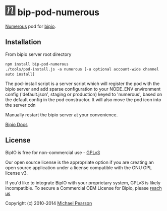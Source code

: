 ![Numerous](numerous.png) bip-pod-numerous
=======

<a href="http://numerousapp.com">Numerous</a> pod for [bipio](https://bip.io).  

## Installation

From bipio server root directory

    npm install bip-pod-numerous
    ./tools/pod-install.js -a numerous [-u optional account-wide channel auto install]

The pod-install script is a server script which will register the pod with the bipio server and add sparse
configuration to your NODE_ENV environment config ('default.json', staging or production)
keyed to 'numerous', based on the default config in the pod constructor.  It will also move the
pod icon into the server cdn

Manually restart the bipio server at your convenience.


[Bipio Docs](https://bip.io/docs/pods/numerous)

## License

BipIO is free for non-commercial use - [GPLv3](http://www.gnu.org/copyleft/gpl.html)

Our open source license is the appropriate option if you are creating an open source application under a license compatible with the GNU GPL license v3. 

If you'd like to integrate BipIO with your proprietary system, GPLv3 is likely incompatible.  To secure a Commercial OEM License for Bipio,
please [reach us](mailto:support@beta.bip.io)

Copyright (c) 2010-2014  [Michael Pearson](https://github.com/mjpearson)

